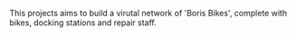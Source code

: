 This projects aims to build a virutal network of 'Boris Bikes', complete with bikes, docking stations and repair staff.